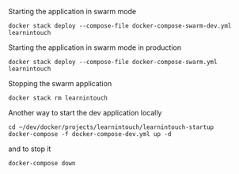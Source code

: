 Starting the application in swarm mode
```
docker stack deploy --compose-file docker-compose-swarm-dev.yml learnintouch
```

Starting the application in swarm mode in production
```
docker stack deploy --compose-file docker-compose-swarm.yml learnintouch
```

Stopping the swarm application
```
docker stack rm learnintouch
```

Another way to start the dev application locally
```
cd ~/dev/docker/projects/learnintouch/learnintouch-startup
docker-compose -f docker-compose-dev.yml up -d
```  

and to stop it
```  
docker-compose down
```  
